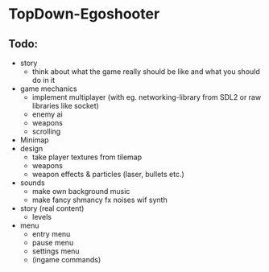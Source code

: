 # TopDown-Egoshooter

## Todo:

* story
  * think about what the game really should be like and what you should do in it
* game mechanics
  * implement multiplayer (with eg. networking-library from SDL2 or raw libraries like socket)
  * enemy ai
  * weapons
  * scrolling
* Minimap
* design
  * take player textures from tilemap
  * weapons
  * weapon effects & particles (laser, bullets etc.)
* sounds
  * make own background music
  * make fancy shmancy fx noises wif synth
* story (real content)
  * levels
* menu
  * entry menu
  * pause menu
  * settings menu
  * (ingame commands)
